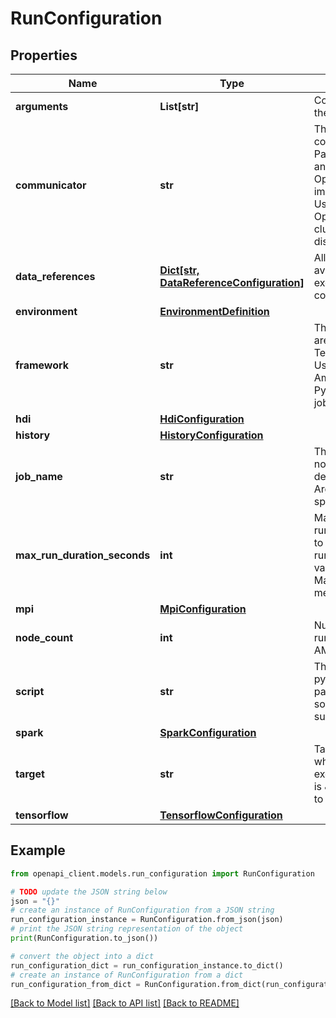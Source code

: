 # RunConfiguration


## Properties

Name | Type | Description | Notes
------------ | ------------- | ------------- | -------------
**arguments** | **List[str]** | Command line arguments for the python script file. | [optional] 
**communicator** | **str** | The supported communicators are None, ParameterServer, OpenMpi, and IntelMpi Keep in mind that OpenMpi requires a custom image with OpenMpi installed.  Use ParameterServer or OpenMpi for AmlCompute clusters. Use IntelMpi for distributed training jobs. | [optional] 
**data_references** | [**Dict[str, DataReferenceConfiguration]**](DataReferenceConfiguration.md) | All the data sources are made available to the run during execution based on each configuration. | [optional] 
**environment** | [**EnvironmentDefinition**](EnvironmentDefinition.md) |  | [optional] 
**framework** | **str** | The supported frameworks are Python, PySpark, CNTK, TensorFlow, and PyTorch. Use Tensorflow for AmlCompute clusters, and Python for distributed training jobs. | [optional] 
**hdi** | [**HdiConfiguration**](HdiConfiguration.md) |  | [optional] 
**history** | [**HistoryConfiguration**](HistoryConfiguration.md) |  | [optional] 
**job_name** | **str** | This is primarily intended for notebooks to override the default job name.  Defaults to ArgumentVector[0] if not specified. | [optional] 
**max_run_duration_seconds** | **int** | Maximum allowed time for the run. The system will attempt to automatically cancel the run if it took longer than this value.  MaxRunDurationSeconds&#x3D;null means infinite duration. | [optional] 
**mpi** | [**MpiConfiguration**](MpiConfiguration.md) |  | [optional] 
**node_count** | **int** | Number of compute nodes to run the job on. Only applies to AMLCompute. | [optional] 
**script** | **str** | The relative path to the python script file. The file path is relative to the source_directory passed to submit run. | [optional] 
**spark** | [**SparkConfiguration**](SparkConfiguration.md) |  | [optional] 
**target** | **str** | Target refers to compute where the job is scheduled for execution. The default target is \&quot;local\&quot; referring to the local machine. | [optional] 
**tensorflow** | [**TensorflowConfiguration**](TensorflowConfiguration.md) |  | [optional] 

## Example

```python
from openapi_client.models.run_configuration import RunConfiguration

# TODO update the JSON string below
json = "{}"
# create an instance of RunConfiguration from a JSON string
run_configuration_instance = RunConfiguration.from_json(json)
# print the JSON string representation of the object
print(RunConfiguration.to_json())

# convert the object into a dict
run_configuration_dict = run_configuration_instance.to_dict()
# create an instance of RunConfiguration from a dict
run_configuration_from_dict = RunConfiguration.from_dict(run_configuration_dict)
```
[[Back to Model list]](../README.md#documentation-for-models) [[Back to API list]](../README.md#documentation-for-api-endpoints) [[Back to README]](../README.md)


